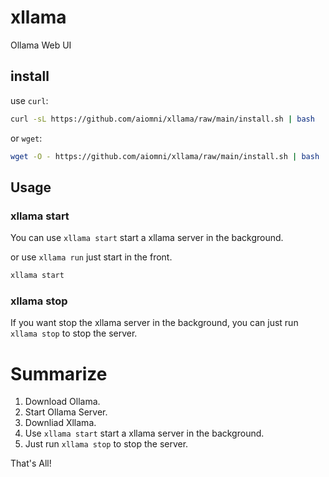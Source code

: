 # xllama

Ollama Web UI


## install

use `curl`:

```sh
curl -sL https://github.com/aiomni/xllama/raw/main/install.sh | bash
```

or `wget`:

```sh
wget -O - https://github.com/aiomni/xllama/raw/main/install.sh | bash
```

## Usage


### xllama start

You can use `xllama start` start a xllama server in the background.

or use `xllama run` just start in the front.

```sh
xllama start
```

### xllama stop

If you want stop the xllama server in the background, you can just run `xllama stop` to stop the server.


# Summarize

1. Download Ollama.
2. Start Ollama Server.
3. Downliad Xllama.
4. Use `xllama start` start a xllama server in the background.
5. Just run `xllama stop` to stop the server.

That's All!
